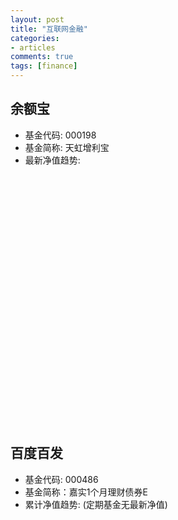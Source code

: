 ```yaml
---
layout: post
title: "互联网金融"
categories:
- articles
comments: true
tags: [finance]
---
```


余额宝
-----
- 基金代码: 000198
- 基金简称: 天虹增利宝
- 最新净值趋势: 

<div id="alipay_trend_container" style="width:100%; height:400px;"></div>

百度百发
------
- 基金代码: 000486
- 基金简称：嘉实1个月理财债券E
- 累计净值趋势: (定期基金无最新净值)

<div id="baidu_trend_container" style="width:100%; height:400px;"></div>

<script src="http://code.highcharts.com/stock/highstock.js"></script>
<script src="http://code.highcharts.com/stock/modules/exporting.js"></script>
<script type="text/javascript" >
<!--//
$(function() {
	var fundTrendChart = function(container,funds,col){
		var seriesOptions = [],
			 yAxisOptions = [],
			 seriesCounter = 0
			// names = ['MSFT', 'AAPL', 'GOOG'],
			// funds = [
			// 		{code:'000198',name:"余额宝",fund_name:"天虹增利宝"},
			// 		//{code: '000486',name:"百度百发",fund_name:"嘉实1个月理财债券E"}
			// 	]
			
			colors = Highcharts.getOptions().colors;
			$.each(funds, function(i, fund) {
				$.getJSON('http://wbshub.herokuapp.com/proxy?callback=?&url=http%3A%2F%2Fwiapi.hexun.com%2Ffund%2Ffundtrend.php%3Fcode%3D'+fund.code+'%26c%3D100000',	function(data) {
		             seriesOptions[i] = {
						name: fund.name+"("+fund.fund_name+":"+fund.code+")",
						data: []
					};
					// reorder
		         var len = data.doc.data.length;
		         for(var _i=len-1;_i>=0;_i--){
		             seriesOptions[i].data[len-1-_i]=[new Date(data.doc.data[_i].enddate).getTime(),parseFloat(data.doc.data[_i][col])];
		         }    
					seriesCounter++;
					if (seriesCounter == funds.length) {
						createChart(container);
					}
				});
			});

		// create the chart when all data is loaded
		function createChart(container) {
	        console.log(seriesOptions);
			$(container).highcharts('StockChart', {
			    chart: {
			    },
			    rangeSelector: {
			        selected: 4
			    },
			    yAxis: {
			    	labels: {
			    		formatter: function() {
			    			return "<br/>"+this.value;	
	               }
			    	},
			    	plotLines: [{
			    		value: 0,
			    		width: 2,
			    		color: 'silver'
			    	}]
			    },
			    plotOptions: {
			    	series: {
			    		// compare: 'percent'
			    	}
			    },
			    tooltip: {
			    	pointFormat: '<span style="color:{series.color}">{series.name}</span>: <b>{point.y}</b> <br/>',
			    	valueDecimals: 4
			    },
			    series: seriesOptions
			});
		}
	}
	fundTrendChart("#alipay_trend_container",[{code:'000198',name:"余额宝",fund_name:"天虹增利宝"}],"netvalue");
	fundTrendChart("#baidu_trend_container",[{code: '000486',name:"百度百发",fund_name:"嘉实1个月理财债券E"}],'unitnetvalue');
});
-->
</script>